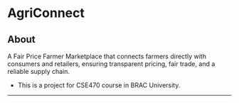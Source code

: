 # AgriConnect

## About
A Fair Price Farmer Marketplace that connects farmers directly with consumers and retailers, ensuring transparent pricing, fair trade, and a reliable supply chain.

- This is a project for CSE470 course in BRAC University.

---
